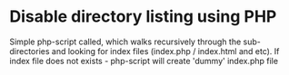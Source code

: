 Disable directory listing using PHP
===================================

Simple php-script called, which walks recursively through the sub-directories and looking for index files (index.php / index.html and etc). If index file does not exists - php-script will create 'dummy' index.php file
